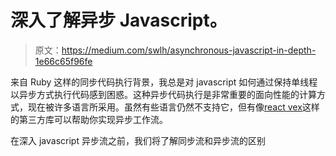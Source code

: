 # 深入了解异步 Javascript。

> 原文：<https://medium.com/swlh/asynchronous-javascript-in-depth-1e66c65f96fe>

来自 Ruby 这样的同步代码执行背景，我总是对 javascript 如何通过保持单线程以异步方式执行代码感到困惑。这种异步代码执行是非常重要的面向性能的计算方式，现在被许多语言所采用。虽然有些语言仍然不支持它，但有像[react vex](http://reactivex.io/)这样的第三方库可以帮助你实现异步工作流。

在深入 javascript 异步流之前，我们将了解同步流和异步流的区别